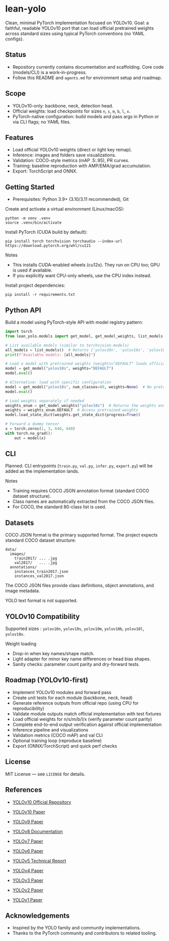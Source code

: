 # lean-yolo

Clean, minimal PyTorch implementation focused on YOLOv10. Goal: a faithful, readable YOLOv10 port that can load official pretrained weights across standard sizes using typical PyTorch conventions (no YAML configs).

## Status
- Repository currently contains documentation and scaffolding. Core code (models/CLI) is a work-in-progress.
- Follow this README and `agents.md` for environment setup and roadmap.

## Scope
- YOLOv10-only: backbone, neck, detection head.
- Official weights: load checkpoints for sizes `n`, `s`, `m`, `b`, `l`, `x`.
- PyTorch-native configuration: build models and pass args in Python or via CLI flags; no YAML files.

## Features 
- Load official YOLOv10 weights (direct or light key remap).
- Inference: images and folders save visualizations.
- Validation: COCO-style metrics (mAP .5:.95), PR curves.
- Training: baseline reproduction with AMP/EMA/grad accumulation.
- Export: TorchScript and ONNX.

## Getting Started

- Prerequisites: Python 3.9+ (3.10/3.11 recommended), Git

Create and activate a virtual environment (Linux/macOS):
```
python -m venv .venv
source .venv/bin/activate
```

Install PyTorch (CUDA build by default):
```
pip install torch torchvision torchaudio --index-url https://download.pytorch.org/whl/cu121
```
Notes
- This installs CUDA-enabled wheels (cu12x). They run on CPU too; GPU is used if available.
- If you explicitly want CPU-only wheels, use the CPU index instead.

Install project dependencies:
```
pip install -r requirements.txt
```

## Python API

Build a model using PyTorch-style API with model registry pattern:
```python
import torch
from lean_yolo.models import get_model, get_model_weights, list_models

# List available models (similar to torchvision.models)
all_models = list_models()  # Returns ['yolov10n', 'yolov10s', 'yolov10m', 'yolov10b', 'yolov10l', 'yolov10x']
print(f"Available models: {all_models}")

# Load a model with pretrained weights (weights="DEFAULT" loads official weights)
model = get_model("yolov10s", weights="DEFAULT")
model.eval()

# Alternative: load with specific configuration
model = get_model("yolov10s", num_classes=80, weights=None)  # No pretrained weights
model.eval()

# Load weights separately if needed
weights_enum = get_model_weights("yolov10s")  # Returns the weights enum class
weights = weights_enum.DEFAULT  # Access pretrained weights
model.load_state_dict(weights.get_state_dict(progress=True))

# Forward a dummy tensor
x = torch.zeros(1, 3, 640, 640)
with torch.no_grad():
    out = model(x)
```


## CLI 

Planned. CLI entrypoints (`train.py`, `val.py`, `infer.py`, `export.py`) will be added as the implementation lands.

Notes
- Training requires COCO JSON annotation format (standard COCO dataset structure).
- Class names are automatically extracted from the COCO JSON files.
- For COCO, the standard 80-class list is used.

## Datasets

COCO JSON format is the primary supported format. The project expects standard COCO dataset structure:

```
data/
  images/
    train2017/ ... .jpg
    val2017/   ... .jpg
  annotations/
    instances_train2017.json
    instances_val2017.json
```

The COCO JSON files provide class definitions, object annotations, and image metadata.

YOLO text format is not supported.

## YOLOv10 Compatibility

Supported sizes : `yolov10n`, `yolov10s`, `yolov10m`, `yolov10b`, `yolov10l`, `yolov10x`.

Weight loading
- Drop-in when key names/shape match.
- Light adapter for minor key name differences or head bias shapes.
- Sanity checks: parameter count parity and dry-forward tests.

## Roadmap (YOLOv10-first)
- Implement YOLOv10 modules and forward pass
- Create unit tests for each module (backbone, neck, head)
- Generate reference outputs from official repo (using CPU for reproducibility)
- Validate module outputs match official implementation with test fixtures
- Load official weights for n/s/m/b/l/x (verify parameter count parity)
- Complete end-to-end output verification against official implementation
- Inference pipeline and visualizations
- Validation metrics (COCO mAP) and val CLI
- Optional training loop (reproduce baseline)
- Export (ONNX/TorchScript) and quick perf checks

## License
MIT License — see `LICENSE` for details.

## References
- [YOLOv10 Official Repository](https://github.com/THU-MIG/yolov10)

- [YOLOv10 Paper](https://arxiv.org/abs/2405.14458)
- [YOLOv9 Paper](https://arxiv.org/abs/2402.13616)
- [YOLOv8 Documentation](https://docs.ultralytics.com/models/yolov8/)
- [YOLOv7 Paper](https://arxiv.org/abs/2207.02696)
- [YOLOv6 Paper](https://arxiv.org/abs/2209.02976)
- [YOLOv5 Technical Report](https://github.com/ultralytics/yolov5)
- [YOLOv4 Paper](https://arxiv.org/abs/2004.10934)
- [YOLOv3 Paper](https://arxiv.org/abs/1804.02767)
- [YOLOv2 Paper](https://arxiv.org/abs/1612.08242)
- [YOLOv1 Paper](https://arxiv.org/abs/1506.02640)

## Acknowledgements
- Inspired by the YOLO family and community implementations.
- Thanks to the PyTorch community and contributors to related tooling.
